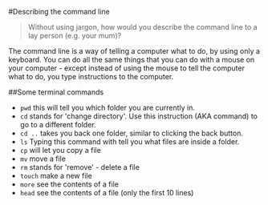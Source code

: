 #Describing the command line

> Without using jargon, how would you describe the command line to a lay person (e.g. your mum)?

The command line is a way of telling a computer what to do, by using only a keyboard. You can do all the same things that you can do with a mouse on your computer - except instead of using the mouse to tell the computer what to do, you type instructions to the computer.

##Some terminal commands

* `pwd` this will tell you which folder you are currently in.
* `cd` stands for 'change directory'. Use this instruction (AKA command) to go to a different folder.
* `cd ..` takes you back one folder, similar to clicking the back button.  
* `ls` Typing this command with tell you what files are inside a folder.
* `cp` will let you copy a file
* `mv` move a file
* `rm` stands for 'remove' - delete a file
* `touch` make a new file
* `more` see the contents of a file
* `head` see the contents of a file (only the first 10 lines)
